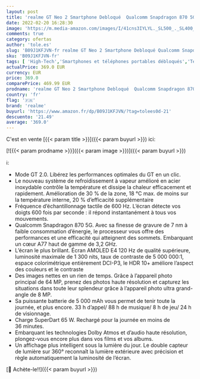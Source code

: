 ```yaml
---
layout: post
title: 'realme GT Neo 2 Smartphone Debloqué  Qualcomm Snapdragon 870 5G  Écran AMOLED E4 120 Hz  Charge SuperDart de 65W  Appareil photo triple I.A. de 64 MP  Dual Sim  NFC  8+128GB  Bleu NEO'
date: 2022-02-20 16:28:30
image: 'https://m.media-amazon.com/images/I/41cns3IYLYL._SL500_._SL400_.jpg'
comments: true
category: ofertas
author: 'tole.es'
slug: 'B09J1KFJVN-fr realme GT Neo 2 Smartphone Debloqué Qualcomm Snapdragon...'
sku: 'B09J1KFJVN-fr'
tags: [ 'High-Tech','Smartphones et téléphones portables débloqués','Téléphones portables et accessoires','realme', ]
actualPrice: 369.0 EUR
currency: EUR
price: 369.0
comparePrice: 469.99 EUR
prodname: 'realme GT Neo 2 Smartphone Debloqué  Qualcomm Snapdragon 870 5G  Écran AMOLED E4 120 Hz  Charge SuperDart de 65W  Appareil photo triple I.A. de 64 MP  Dual Sim  NFC  8+128GB  Bleu NEO'
country: 'fr'
flag: '🇫🇷'
brand: 'realme'
buyurl: 'https://www.amazon.fr/dp/B09J1KFJVN/?tag=tolees0d-21'
descuento: '21.49'
average: '369.0'
---
```


C'est en vente [{{< param title >}}]({{< param buyurl >}}) ici:

[![{{< param prodname >}}]({{< param image >}})]({{< param buyurl >}})

ℹ️:

- Mode GT 2.0. Libérez les performances optimales du GT en un clic.
- Le nouveau système de refroidissement à vapeur amélioré en acier inoxydable contrôle la température et dissipe la chaleur efficacement et rapidement. Amélioration de 30 % de la zone, 18 °C max. de moins sur la température interne, 20 % d’efficacité supplémentaire
- Fréquence d’échantillonnage tactile de 600 Hz. L’écran détecte vos doigts 600 fois par seconde : il répond instantanément à tous vos mouvements.
- Qualcomm Snapdragon 870 5G. Avec sa finesse de gravure de 7 nm à faible consommation d’énergie, le processeur vous offre des performances et une efficacité qui atteignent des sommets. Embarquant un cœur A77 haut de gamme de 3,2 GHz.
- L’écran le plus brillant. Écran AMOLED E4 120 Hz de qualité supérieure, luminosité maximale de 1 300 nits, taux de contraste de 5 000 000:1, espace colorimétrique entièrement DCI-P3, le HDR 10+ améliore l’aspect des couleurs et le contraste
- Des images nettes en un rien de temps. Grâce à l’appareil photo principal de 64 MP, prenez des photos haute résolution et capturez les situations dans toute leur splendeur grâce à l’appareil photo ultra grand-angle de 8 MP.
- Sa puissante batterie de 5 000 mAh vous permet de tenir toute la journée, et plus encore. 33 h d’appel/ 88 h de musique/ 8 h de jeu/ 24 h de visionnage.
- Charge SuperDart 65 W. Rechargé pour la journée en moins de 36 minutes.
- Embarquant les technologies Dolby Atmos et d’audio haute résolution, plongez-vous encore plus dans vos films et vos albums.
- Un affichage plus intelligent sous la lumière du jour. Le double capteur de lumière sur 360° reconnaît la lumière extérieure avec précision et règle automatiquement la luminosité de l’écran.

[🛒 Achète-le!!]({{< param buyurl >}})
